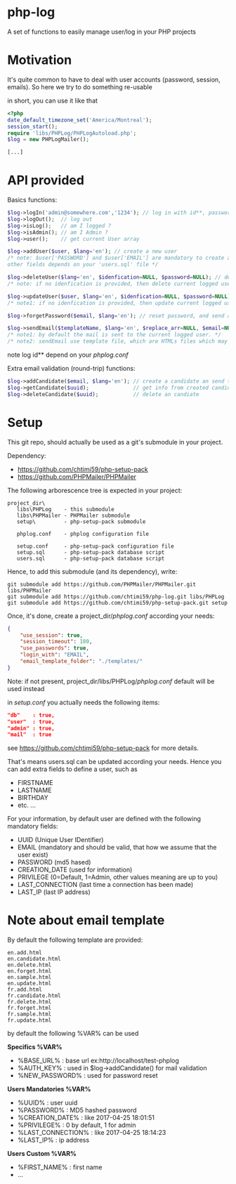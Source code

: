 # php-log
A set of functions to easily manage user/log in your PHP projects

# Motivation
It's quite common to have to deal with user accounts (password, session, emails).
So here we try to do something re-usable

in short, you can use it like that

```php
<?php
date_default_timezone_set('America/Montreal');
session_start();
require 'libs/PHPLog/PHPLogAutoload.php';
$log = new PHPLogMailer();

[...]

```
# API provided

Basics functions:
```php
$log->logIn('admin@somewhere.com','1234'); // log in with id**, password
$log->logOut();  // log out
$log->isLog();   // am I logged ?
$log->isAdmin(); // am I Admin ?
$log->user();    // get current User array

$log->addUser($user, $lang='en'); // create a new user
/* note: $user['PASSWORD'] and $user['EMAIL'] are mandatory to create a new user
other fields depends on your 'users.sql' file */

$log->deleteUser($lang='en', $idenfication=NULL, $password=NULL); // delete a user
/* note: if no idenfication is provided, then delete current logged user */

$log->updateUser($user, $lang='en', $idenfication=NULL, $password=NULL); // change account setting
/* note1: if no idenfication is provided, then update current logged user */

$log->forgetPassword($email, $lang='en'); // reset password, and send an email with it

$log->sendEmail($templateName, $lang='en', $replace_arr=NULL, $email=NULL) // send an email, by using a template
/* note1: by default the mail is sent to the current logged user. */
/* note2: sendEmail use template file, which are HTMLs files which may have %var% replace variables in it */
```
note log id** depend on your *phplog.conf*

Extra email validation (round-trip) functions:
```php
$log->addCandidate($email, $lang='en'); // create a candidate an send the email to him
$log->getCandidate($uuid);              // get info from created candidate
$log->deleteCandidate($uuid);           // delete an candiate
```

# Setup

This git repo, should actually be used as a git's submodule in your project.

Dependency:
- https://github.com/chtimi59/php-setup-pack
- https://github.com/PHPMailer/PHPMailer

The following arborescence tree is expected in your project:

```
project_dir\
   libs\PHPLog    - this submodule
   libs\PHPMailer - PHPMailer submodule   
   setup\         - php-setup-pack submodule
   
   phplog.conf    - phplog configuration file
   
   setup.conf     - php-setup-pack configuration file
   setup.sql      - php-setup-pack database script
   users.sql      - php-setup-pack database script

```

Hence, to add this submodule (and its dependency), write:
```
git submodule add https://github.com/PHPMailer/PHPMailer.git libs/PHPMailer
git submodule add https://github.com/chtimi59/php-log.git libs/PHPLog
git submodule add https://github.com/chtimi59/php-setup-pack.git setup
```

Once, it's done, create a project_dir/*phplog.conf* according your needs:

```json
{
    "use_session": true,
    "session_timeout": 180,
    "use_passwords": true,
    "login_with": "EMAIL",
    "email_template_folder": "./templates/"
}   
```
Note: if not present, project_dir/libs/PHPLog/*phplog.conf* default will be used instead

in *setup.conf* you actually needs the following items:
```json
"db"    : true,
"user"  : true,
"admin" : true,
"mail"  : true
```

see https://github.com/chtimi59/php-setup-pack for more details.

That's means users.sql can be updated according your needs. Hence you can add extra fields to define a user, such as
- FIRSTNAME
- LASTNAME
- BIRTHDAY
- etc. ...

For your information, by default user are defined with the following mandatory fields:
- UUID (Unique User IDentifier)
- EMAIL (mandatory and should be valid, that how we assume that the user exist)
- PASSWORD (md5 hased)
- CREATION_DATE (used for information)
- PRIVILEGE (0=Default, 1=Admin, other values meaning are up to you)
- LAST_CONNECTION (last time a connection has been made)
- LAST_IP (last IP address)

# Note about email template
By default the following template are provided:
```
en.add.html
en.candidate.html
en.delete.html
en.forget.html
en.sample.html
en.update.html
fr.add.html
fr.candidate.html
fr.delete.html
fr.forget.html
fr.sample.html
fr.update.html
```

by default the following %VAR% can be used

**Specifics %VAR%**
- %BASE_URL% : base url ex:http://localhost/test-phplog 
- %AUTH_KEY% : used in $log->addCandidate() for mail validation
- %NEW_PASSWORD% : used for password reset

**Users Mandatories %VAR%**
- %UUID% : user uuid
- %PASSWORD% : MD5 hashed password
- %CREATION_DATE% : like 2017-04-25 18:01:51
- %PRIVILEGE% : 0 by default, 1 for admin
- %LAST_CONNECTION% : like 2017-04-25 18:14:23
- %LAST_IP% : ip address

**Users Custom %VAR%**
- %FIRST_NAME% : first name
- ...







